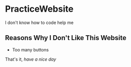 # PracticeWebsite
I don't know how to code help me
## Reasons Why I Don't Like This Website
- Too many buttons

That's it, _have a nice day_
